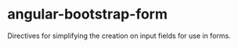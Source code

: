 angular-bootstrap-form
======================

Directives for simplifying the creation on input fields for use in forms.
